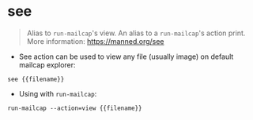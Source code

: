# see

> Alias to `run-mailcap`'s view.
> An alias to a `run-mailcap`'s action print.
> More information: <https://manned.org/see>

- See action can be used to view any file (usually image) on default mailcap explorer:

`see {{filename}}`

- Using with `run-mailcap`:

`run-mailcap --action=view {{filename}}`
